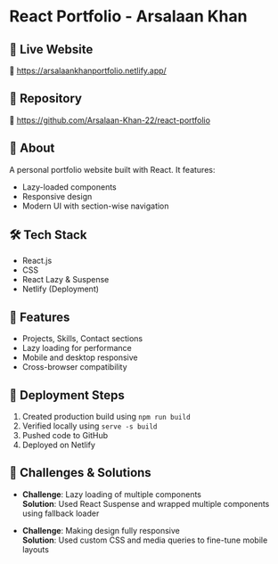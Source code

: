 # React Portfolio - Arsalaan Khan

## 🚀 Live Website
🔗 https://arsalaankhanportfolio.netlify.app/

## 📁 Repository
🔗 https://github.com/Arsalaan-Khan-22/react-portfolio

## 📄 About
A personal portfolio website built with React. It features:
- Lazy-loaded components
- Responsive design
- Modern UI with section-wise navigation

## 🛠️ Tech Stack
- React.js
- CSS
- React Lazy & Suspense
- Netlify (Deployment)

## 🧪 Features
- Projects, Skills, Contact sections
- Lazy loading for performance
- Mobile and desktop responsive
- Cross-browser compatibility

## 🧩 Deployment Steps
1. Created production build using `npm run build`
2. Verified locally using `serve -s build`
3. Pushed code to GitHub
4. Deployed on Netlify

## 💬 Challenges & Solutions
- **Challenge**: Lazy loading of multiple components  
  **Solution**: Used React Suspense and wrapped multiple components using fallback loader

- **Challenge**: Making design fully responsive  
  **Solution**: Used custom CSS and media queries to fine-tune mobile layouts
